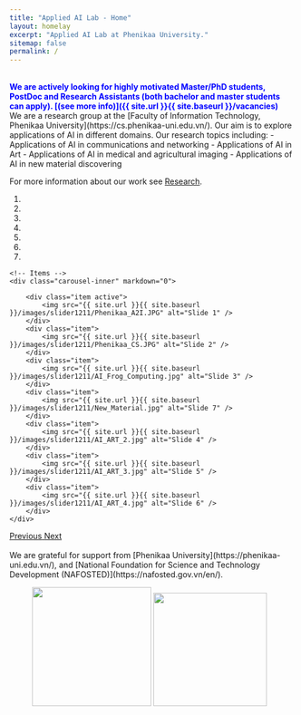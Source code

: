 ```yaml
---
title: "Applied AI Lab - Home"
layout: homelay
excerpt: "Applied AI Lab at Phenikaa University."
sitemap: false
permalink: /
---
```


<br />
<span style="color:blue;font-weight:bold">We are actively looking for highly motivated Master/PhD students, PostDoc and Research Assistants (both bachelor and master students can apply). [(see more info)]({{ site.url }}{{ site.baseurl }}/vacancies)</span>

<br />
We are a research group at the [Faculty of Information Technology, Phenikaa University](https://cs.phenikaa-uni.edu.vn/). Our aim is to explore applications of AI in different domains. Our research topics including:
- Applications of AI in communications and networking
- Applications of AI in Art
- Applications of AI in medical and agricultural imaging
- Applications of AI in new material discovering

For more information about our work see [Research](research).

<div markdown="0" id="carousel" class="carousel slide" data-ride="carousel" data-interval="5000" data-pause="hover" >
    <!-- Menu -->
    <ol class="carousel-indicators">
        <li data-target="#carousel" data-slide-to="0" class="active"></li>
        <li data-target="#carousel" data-slide-to="1"></li>
        <li data-target="#carousel" data-slide-to="2"></li>
        <li data-target="#carousel" data-slide-to="3"></li>
        <li data-target="#carousel" data-slide-to="4"></li>
        <li data-target="#carousel" data-slide-to="5"></li>
        <li data-target="#carousel" data-slide-to="6"></li>
    </ol>

    <!-- Items -->
    <div class="carousel-inner" markdown="0">

        <div class="item active">
            <img src="{{ site.url }}{{ site.baseurl }}/images/slider1211/Phenikaa_A2I.JPG" alt="Slide 1" />
        </div>
        <div class="item">
            <img src="{{ site.url }}{{ site.baseurl }}/images/slider1211/Phenikaa_CS.JPG" alt="Slide 2" />
        </div>
        <div class="item">
            <img src="{{ site.url }}{{ site.baseurl }}/images/slider1211/AI_Frog_Computing.jpg" alt="Slide 3" />
        </div>
        <div class="item">
            <img src="{{ site.url }}{{ site.baseurl }}/images/slider1211/New_Material.jpg" alt="Slide 7" />
        </div>
        <div class="item">
            <img src="{{ site.url }}{{ site.baseurl }}/images/slider1211/AI_ART_2.jpg" alt="Slide 4" />
        </div>
        <div class="item">
            <img src="{{ site.url }}{{ site.baseurl }}/images/slider1211/AI_ART_3.jpg" alt="Slide 5" />
        </div>
        <div class="item">
            <img src="{{ site.url }}{{ site.baseurl }}/images/slider1211/AI_ART_4.jpg" alt="Slide 6" />
        </div>       
    </div>
  <a class="left carousel-control" href="#carousel" role="button" data-slide="prev">
    <span class="glyphicon glyphicon-chevron-left" aria-hidden="true"></span>
    <span class="sr-only">Previous</span>
  </a>
  <a class="right carousel-control" href="#carousel" role="button" data-slide="next">
    <span class="glyphicon glyphicon-chevron-right" aria-hidden="true"></span>
    <span class="sr-only">Next</span>
  </a>
</div>

<br />
We are grateful for support from [Phenikaa University](https://phenikaa-uni.edu.vn/), and [National Foundation for Science and Technology Development (NAFOSTED)](https://nafosted.gov.vn/en/).

<figure class="fourth">
  <img src="{{ site.url }}{{ site.baseurl }}/images/logopic/logo_phenikaa.png" style="width: 210px">
  <img src="{{ site.url }}{{ site.baseurl }}/images/logopic/logo_nafosted.png" style="width: 200px">
</figure>
